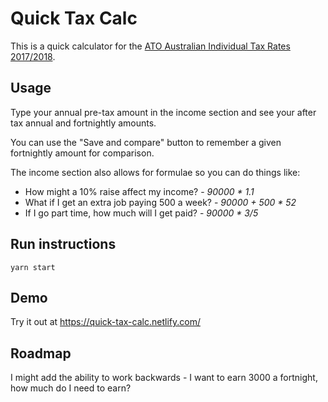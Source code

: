 # Quick Tax Calc

This is a quick calculator for the [ATO Australian Individual Tax Rates 2017/2018](https://www.ato.gov.au/Rates/Individual-income-tax-rates/).

## Usage

Type your annual pre-tax amount in the income section and see your after tax annual and fortnightly amounts.

You can use the "Save and compare" button to remember a given fortnightly amount for comparison.

The income section also allows for formulae so you can do things like:

- How might a 10% raise affect my income? - _90000 \* 1.1_
- What if I get an extra job paying 500 a week? - _90000 + 500 \* 52_
- If I go part time, how much will I get paid? - _90000 \* 3/5_

## Run instructions

`yarn start`

## Demo

Try it out at https://quick-tax-calc.netlify.com/

## Roadmap

I might add the ability to work backwards - I want to earn 3000 a fortnight, how much do I need to earn?
